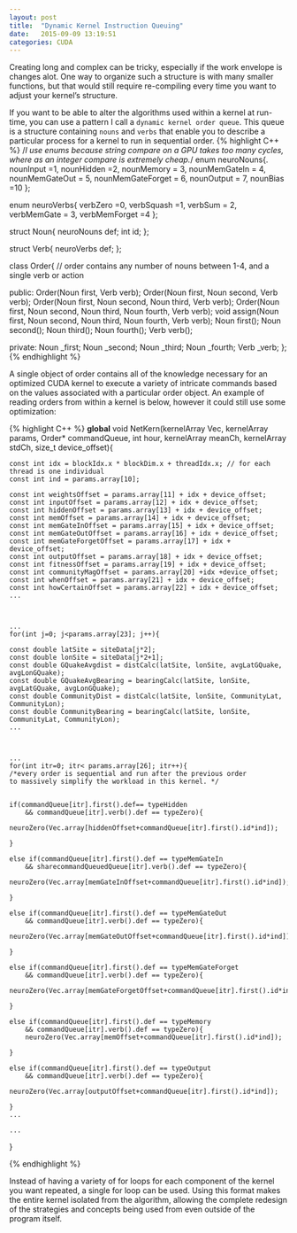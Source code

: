 ```yaml
---
layout: post
title:  "Dynamic Kernel Instruction Queuing"
date:   2015-09-09 13:19:51
categories: CUDA
---
```


Creating long and complex can be tricky, especially if the work envelope is changes alot. One way to organize such a structure is with many smaller functions, but that would still require re-compiling every time you want to adjust your kernel’s structure.

If you want to be able to alter the algorithms used within a kernel at run-time, you can use a pattern I call a `dynamic kernel order queue`. This queue is a structure containing `nouns` and `verbs` that enable you to describe a particular process for a kernel to run in sequential order.
{% highlight C++ %}
/*I use enums because string compare on a GPU takes too many cycles,
 where as an integer compare is extremely cheap.*/
enum neuroNouns{.
    nounInput =1,
    nounHidden =2,
    nounMemory = 3,
    nounMemGateIn = 4,
    nounMemGateOut = 5,
    nounMemGateForget = 6,
    nounOutput = 7,
    nounBias =10
};

enum neuroVerbs{
    verbZero =0,
    verbSquash =1,
    verbSum = 2,
    verbMemGate = 3,
    verbMemForget =4
};

struct Noun{
    neuroNouns def;
    int id;
};

struct Verb{
    neuroVerbs def;
};

class Order{ // order contains any number of nouns between 1-4, and a single verb or action
    
public:
    Order(Noun first, Verb verb);
    Order(Noun first, Noun second, Verb verb);
    Order(Noun first, Noun second, Noun third, Verb verb);
    Order(Noun first, Noun second, Noun third, Noun fourth, Verb verb);
    void assign(Noun first, Noun second, Noun third, Noun fourth, Verb verb);
    Noun first();
    Noun second();
    Noun third();
    Noun fourth();
    Verb verb();
    
private:
    Noun _first;
    Noun _second;
    Noun _third;
    Noun _fourth;
    Verb _verb;
};
{% endhighlight %}

A single object of order contains all of the knowledge necessary for an optimized CUDA kernel to execute a variety of intricate commands based on the values associated with a particular order object. An example of reading orders from within a kernel is below, however it could still use some optimization:

{% highlight C++ %}
__global__ void NetKern(kernelArray<double> Vec, kernelArray<int> params, Order* commandQueue, 
	int hour, kernelArray<double> meanCh, kernelArray<double> stdCh, size_t device_offset){

	const int idx = blockIdx.x * blockDim.x + threadIdx.x; // for each thread is one individual
	const int ind = params.array[10];

	const int weightsOffset = params.array[11] + idx + device_offset;
	const int inputOffset = params.array[12] + idx + device_offset;
	const int hiddenOffset = params.array[13] + idx + device_offset;
	const int memOffset = params.array[14] + idx + device_offset;
	const int memGateInOffset = params.array[15] + idx + device_offset;
	const int memGateOutOffset = params.array[16] + idx + device_offset;
	const int memGateForgetOffset = params.array[17] + idx + device_offset;
	const int outputOffset = params.array[18] + idx + device_offset;
	const int fitnessOffset = params.array[19] + idx + device_offset;
	const int communityMagOffset = params.array[20] +idx +device_offset;
	const int whenOffset = params.array[21] + idx + device_offset;
	const int howCertainOffset = params.array[22] + idx + device_offset;
	...



	...
	for(int j=0; j<params.array[23]; j++){

	const double latSite = siteData[j*2];
	const double lonSite = siteData[j*2+1];
	const double GQuakeAvgdist = distCalc(latSite, lonSite, avgLatGQuake, avgLonGQuake);
	const double GQuakeAvgBearing = bearingCalc(latSite, lonSite, avgLatGQuake, avgLonGQuake);
	const double CommunityDist = distCalc(latSite, lonSite, CommunityLat, CommunityLon);
	const double CommunityBearing = bearingCalc(latSite, lonSite, CommunityLat, CommunityLon);
	...



	...
	for(int itr=0; itr< params.array[26]; itr++){
	/*every order is sequential and run after the previous order 
	to massively simplify the workload in this kernel. */


	if(commandQueue[itr].first().def== typeHidden 
		&& commandQueue[itr].verb().def == typeZero){
	    neuroZero(Vec.array[hiddenOffset+commandQueue[itr].first().id*ind]);
	    
	}

	else if(commandQueue[itr].first().def == typeMemGateIn 
		&& sharecommandQueuedQueue[itr].verb().def == typeZero){
	    neuroZero(Vec.array[memGateInOffset+commandQueue[itr].first().id*ind]);
	    
	}

	else if(commandQueue[itr].first().def == typeMemGateOut 
		&& commandQueue[itr].verb().def == typeZero){
	    neuroZero(Vec.array[memGateOutOffset+commandQueue[itr].first().id*ind]);
	    
	}

	else if(commandQueue[itr].first().def == typeMemGateForget 
		&& commandQueue[itr].verb().def == typeZero){
	    neuroZero(Vec.array[memGateForgetOffset+commandQueue[itr].first().id*ind]);
	    
	}

	else if(commandQueue[itr].first().def == typeMemory 
		&& commandQueue[itr].verb().def == typeZero){
	    neuroZero(Vec.array[memOffset+commandQueue[itr].first().id*ind]);
	    
	}

	else if(commandQueue[itr].first().def == typeOutput 
		&& commandQueue[itr].verb().def == typeZero){
	    neuroZero(Vec.array[outputOffset+commandQueue[itr].first().id*ind]);
	    
	}
	...

	...
}

{% endhighlight %}

Instead of having a variety of for loops for each component of the kernel you want repeated, a single for loop can be used. Using this format makes the entire kernel isolated from the algorithm, allowing the complete redesign of the strategies and concepts being used from even outside of the program itself.
